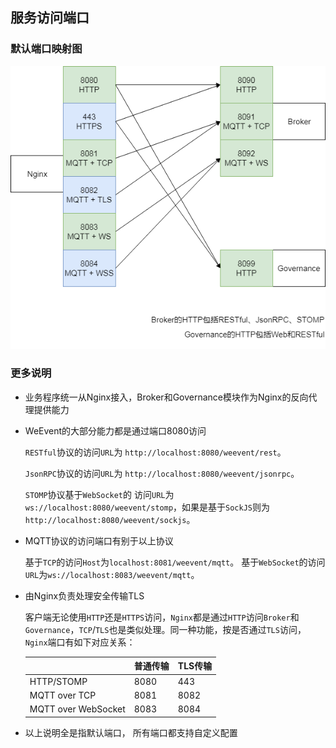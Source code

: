 ## 服务访问端口

### 默认端口映射图

![](../image/port.png)

### 更多说明

- 业务程序统一从Nginx接入，Broker和Governance模块作为Nginx的反向代理提供能力

- WeEvent的大部分能力都是通过端口8080访问

  `RESTful`协议的访问`URL`为 `http://localhost:8080/weevent/rest`。

  `JsonRPC`协议的访问`URL`为 `http://localhost:8080/weevent/jsonrpc`。

  `STOMP`协议基于`WebSocket`的 访问`URL`为`ws://localhost:8080/weevent/stomp`，如果是基于`SockJS`则为`http://localhost:8080/weevent/sockjs`。

- MQTT协议的访问端口有别于以上协议

  基于`TCP`的访问`Host`为`localhost:8081/weevent/mqtt`。
  基于`WebSocket`的访问`URL`为`ws://localhost:8083/weevent/mqtt`。

- 由Nginx负责处理安全传输TLS

  客户端无论使用`HTTP`还是`HTTPS`访问，`Nginx`都是通过`HTTP`访问`Broker`和`Governance`，`TCP`/`TLS`也是类似处理。同一种功能，按是否通过`TLS`访问，`Nginx`端口有如下对应关系：

  |                     | 普通传输 | TLS传输 |
  | ------------------- | -------- | ------- |
  | HTTP/STOMP          | 8080     | 443     |
  | MQTT over TCP       | 8081     | 8082    |
  | MQTT over WebSocket | 8083     | 8084    |

- 以上说明全是指默认端口，  所有端口都支持自定义配置

